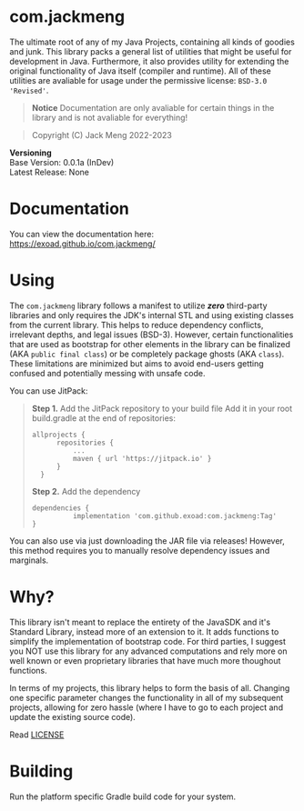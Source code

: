 <!--
 Copyright 2023 Jack Meng. All rights reserved.
 Use of this source code is governed by a BSD-style
 license that can be found in the LICENSE file.
-->

# com.jackmeng

The ultimate root of any of my Java Projects, containing all kinds of goodies and junk. This library packs a general list of utilities that might be useful for development
in Java. Furthermore, it also provides utility for extending the original functionality of Java itself (compiler and runtime). All of these utilities are avaliable for usage under the permissive license: `BSD-3.0 'Revised'`.

> **Notice** Documentation are only avaliable for certain things in the library and is not avaliable for everything!

> Copyright (C) Jack Meng 2022-2023

**Versioning**<br>
Base Version: 0.0.1a (InDev)<br>
Latest Release: None

# Documentation

You can view the documentation here: https://exoad.github.io/com.jackmeng/

# Using

The `com.jackmeng` library follows a manifest to utilize **_zero_** third-party libraries and only requires the JDK's internal STL and using existing classes from the current library. This helps to reduce dependency conflicts, irrelevant depths, and legal issues (BSD-3). However, certain functionalities that are used as bootstrap for other elements in the library can be finalized (AKA `public final class`) or be completely package ghosts (AKA `class`). These limitations are minimized but aims to avoid end-users getting confused and potentially messing with unsafe code.

You can use JitPack:

> **Step 1.** Add the JitPack repository to your build file
> Add it in your root build.gradle at the end of repositories:
>
> ```
> allprojects {
> 		repositories {
> 			...
> 			maven { url 'https://jitpack.io' }
> 		}
> 	}
> ```
>
> **Step 2.** Add the dependency
>
> ```
> dependencies {
> 	        implementation 'com.github.exoad:com.jackmeng:Tag'
> }
> ```

You can also use via just downloading the JAR file via releases! However, this method requires you to manually resolve dependency issues and marginals.

# Why?

This library isn't meant to replace the entirety of the JavaSDK and it's Standard Library, instead more of an extension to it. It adds functions to simplify the implementation of bootstrap code.
For third parties, I suggest you NOT use this library for any advanced computations and rely more on well known or even proprietary libraries that have much more thoughout functions.

In terms of my projects, this library helps to form the basis of all. Changing one specific parameter changes the functionality in all of my subsequent projects, allowing for zero hassle (where I have to go to each project and update the existing source code).

Read [LICENSE](./LICENSE)

# Building

Run the platform specific Gradle build code for your system.
